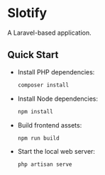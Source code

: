 # Slotify

A Laravel-based application.

## Quick Start

- Install PHP dependencies:
  ```bash
  composer install
  ```

- Install Node dependencies:
  ```bash
  npm install
  ```

- Build frontend assets:
  ```bash
  npm run build
  ```

- Start the local web server:
  ```bash
  php artisan serve
  ```

